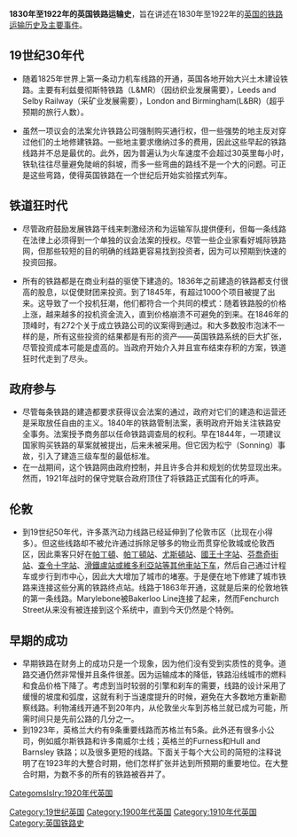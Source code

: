 **1830年至1922年的英国铁路运输史**，旨在讲述在1830年至1922年的[英国的](https://zh.wikipedia.org/wiki/英国 "wikilink")[铁路运输历史及主要事件](https://zh.wikipedia.org/wiki/铁路 "wikilink")。

## 19世纪30年代

  - 随着1825年世界上第一条动力机车线路的开通，英国各地开始大兴土木建设铁路。主要有利兹曼彻斯特铁路（L\&MR）（因纺织业发展需要），Leeds
    and Selby Railway（采矿业发展需要），London and Birmingham(L\&BR)（超乎预期的旅行人数）。

<!-- end list -->

  - 虽然一项议会的法案允许铁路公司强制购买通行权，但一些强势的地主反对穿过他们的土地修建铁路。一些地主要求缴纳过多的费用，因此这些早起的铁路线路并不总是最优的。此外，因为普遍认为火车速度不会超过30英里每小时，铁轨往往尽量避免陡峭的斜坡，而多一些弯曲的路线不是一个大的问题。可正是这些弯路，使得英国铁路在一个世纪后开始实验摆式列车。

## 铁道狂时代

  - 尽管政府鼓励发展铁路干线来刺激经济和为运输军队提供便利，但每一条线路在法律上必须得到一个单独的议会法案的授权。尽管一些企业家看好城际铁路网，但那些较短的目的明确的线路更容易找到投资者，因为可以预期到快速的投资回报。

<!-- end list -->

  - 所有的铁路都是在商业利益的驱使下建造的。1836年之前建造的铁路都支付很高的股息，以促使财团来投资。到了1845年，有超过1000个项目被提了出来。这导致了一个投机狂潮，他们都符合一个共同的模式：随着铁路股的价格上涨，越来越多的投机资金流入，直到价格崩溃不可避免的到来。在1846年的顶峰时，有272个关于成立铁路公司的议案得到通过。和大多数股市泡沫不一样的是，所有这些投资的结果都是有形的资产——英国铁路系统的巨大扩张，尽管投资成本可能是虚高的。当政府开始介入并且宣布结束存积的方案，铁道狂时代走到了尽头。

## 政府参与

  - 尽管每条铁路的建造都要求获得议会法案的通过，政府对它们的建造和运营还是采取放任自由的主义。1840年的铁路管制法案，表明政府开始关注铁路安全事务。法案授予商务部以任命铁路调查局的权利。早在1844年，一项建议国家购买铁路的草案就被提出，后来未被采用。但它因为松宁（Sonning）事故，引入了建造三级车型的最低标准。
  - 在一战期间，这个铁路网由政府控制，并且许多合并和规划的优势显现出来。然而，1921年战时的保守党联合政府顶住了将铁路正式国有化的呼声。

## 伦敦

  - 到19世纪50年代，许多蒸汽动力线路已经延伸到了伦敦市区（比现在小得多）。但这些线路却不被允许通过拆除足够多的物业而贯穿伦敦城或伦敦西区，因此乘客只好在[帕丁頓](https://zh.wikipedia.org/wiki/帕丁頓車站 "wikilink")、[帕丁頓站](https://zh.wikipedia.org/wiki/帕丁頓車站 "wikilink")、[尤斯頓站](../Page/尤斯頓車站.md "wikilink")、[國王十字站](https://zh.wikipedia.org/wiki/國王十字站_\(倫敦\) "wikilink")、[芬喬奇街站](https://zh.wikipedia.org/wiki/芬喬奇街車站 "wikilink")、[查令十字站](../Page/查令十字車站.md "wikilink")、[滑鐵盧站或](https://zh.wikipedia.org/wiki/滑鐵盧車站 "wikilink")[維多利亞站等其他車站下车](https://zh.wikipedia.org/wiki/維多利亞車站_\(倫敦\) "wikilink")，然后自己通过计程车或步行到市中心，因此大大增加了城市的堵塞。于是便在地下修建了城市铁路来连接这些分离的铁路终点站。线路于1863年开通，这就是后来的伦敦地铁的第一条线路。Marylebone被Bakerloo
    Line连接了起来，然而Fenchurch Street从来没有被连接到这个系统中，直到今天仍然是个特例。

## 早期的成功

  - 早期铁路在财务上的成功只是一个现象，因为他们没有受到实质性的竞争。道路交通仍然非常慢并且条件很差。因为运输成本的降低，铁路沿线城市的燃料和食品价格下降了。考虑到当时较弱的引擎和刹车的需要，线路的设计采用了缓慢的坡度和弧度，这就有利于当速度提升的时候，避免在大多数地方重新勘察线路。利物浦线开通不到20年内，从伦敦坐火车到苏格兰就已成为可能，所需时间只是先前公路的几分之一。
  - 到1923年，英格兰大约有9条重要线路而苏格兰有5条。此外还有很多小公司，例如威尔斯铁路和许多南威尔士线；英格兰的Furness和Hull
    and Barnsley
    铁路；以及很多更短的线路。下面关于每个大公司的简短的注释说明了在1923年的大整合时期，他们怎样扩张并达到所预期的重要地位。在大整合时期，为数不多的所有的铁路被吞并了。

[Categomslslry:1920年代英国](https://zh.wikipedia.org/wiki/Categomslslry:1920年代英国 "wikilink")

[Category:19世纪英国](https://zh.wikipedia.org/wiki/Category:19世纪英国 "wikilink")
[Category:1900年代英国](https://zh.wikipedia.org/wiki/Category:1900年代英国 "wikilink")
[Category:1910年代英国](https://zh.wikipedia.org/wiki/Category:1910年代英国 "wikilink")
[Category:英国铁路史](https://zh.wikipedia.org/wiki/Category:英国铁路史 "wikilink")
